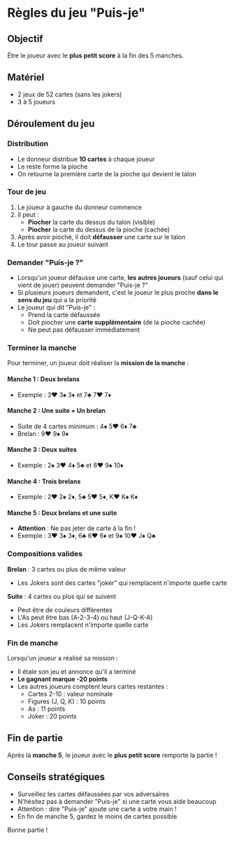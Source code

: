 # Règles du jeu "Puis-je"

## Objectif
Être le joueur avec le **plus petit score** à la fin des 5 manches.

## Matériel
- 2 jeux de 52 cartes (sans les jokers)
- 3 à 5 joueurs

## Déroulement du jeu

### Distribution
- Le donneur distribue **10 cartes** à chaque joueur
- Le reste forme la pioche
- On retourne la première carte de la pioche qui devient le talon

### Tour de jeu
1. Le joueur à gauche du donneur commence
2. Il peut :
   - **Piocher** la carte du dessus du talon (visible)
   - **Piocher** la carte du dessus de la pioche (cachée)
3. Après avoir pioché, il doit **défausser** une carte sur le talon
4. Le tour passe au joueur suivant

### Demander "Puis-je ?"
- Lorsqu'un joueur défausse une carte, **les autres joueurs** (sauf celui qui vient de jouer) peuvent demander "Puis-je ?"
- Si plusieurs joueurs demandent, c'est le joueur le plus proche **dans le sens du jeu** qui a la priorité
- Le joueur qui dit "Puis-je" :
  - Prend la carte défaussée
  - Doit piocher une **carte supplémentaire** (de la pioche cachée)
  - Ne peut pas défausser immédiatement

### Terminer la manche

Pour terminer, un joueur doit réaliser la **mission de la manche** :

#### Manche 1 : Deux brelans
- Exemple : 3♥ 3♠ 3♦ et 7♣ 7♥ 7♦

#### Manche 2 : Une suite + Un brelan
- Suite de 4 cartes minimum : 4♠ 5♥ 6♦ 7♣
- Brelan : 9♥ 9♠ 9♦

#### Manche 3 : Deux suites
- Exemple : 2♠ 3♥ 4♦ 5♣ et 8♥ 9♠ 10♦

#### Manche 4 : Trois brelans
- Exemple : 2♥ 2♠ 2♦, 5♣ 5♥ 5♦, K♥ K♠ K♦

#### Manche 5 : Deux brelans et une suite
- **Attention** : Ne pas jeter de carte à la fin !
- Exemple : 3♥ 3♠ 3♦, 6♣ 6♥ 6♦ et 9♠ 10♥ J♦ Q♣

### Compositions valides

**Brelan** : 3 cartes ou plus de même valeur
- Les Jokers sont des cartes "joker" qui remplacent n'importe quelle carte

**Suite** : 4 cartes ou plus qui se suivent
- Peut être de couleurs différentes
- L'As peut être bas (A-2-3-4) ou haut (J-Q-K-A)
- Les Jokers remplacent n'importe quelle carte

### Fin de manche

Lorsqu'un joueur a réalisé sa mission :
- Il étale son jeu et annonce qu'il a terminé
- **Le gagnant marque -20 points**
- Les autres joueurs comptent leurs cartes restantes :
  - Cartes 2-10 : valeur nominale
  - Figures (J, Q, K) : 10 points
  - As : 11 points
  - Joker : 20 points

## Fin de partie

Après la **manche 5**, le joueur avec le **plus petit score** remporte la partie !

## Conseils stratégiques

- Surveillez les cartes défaussées par vos adversaires
- N'hésitez pas à demander "Puis-je" si une carte vous aide beaucoup
- Attention : dire "Puis-je" ajoute une carte à votre main !
- En fin de manche 5, gardez le moins de cartes possible

Bonne partie !
